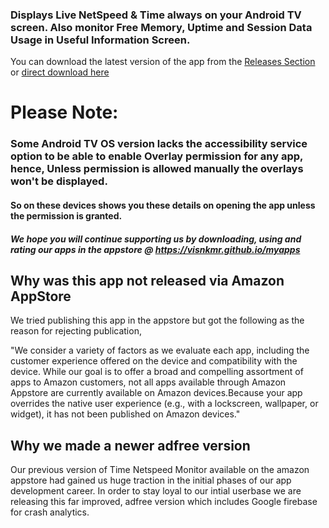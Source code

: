 ### Displays Live NetSpeed &amp; Time always on your Android TV screen. Also monitor Free Memory, Uptime and Session Data Usage in Useful Information Screen.

You can download the latest version of the app from the [Releases Section](https://github.com/visnkmr/timenetspeed/releases) or [direct download here](https://github.com/visnkmr/timenetspeed/releases/download/0.1/app-release.apk)
# Please Note:

### Some Android TV OS version lacks the accessibility service option to be able to enable Overlay permission for any app, hence, Unless permission is allowed manually the overlays won't be displayed. 
#### So on these devices shows you these details on opening the app unless the permission is granted.

##### We hope you will continue supporting us by downloading, using and rating our apps in the appstore @ https://visnkmr.github.io/myapps

## Why was this app not released via Amazon AppStore

We tried publishing this app in the appstore but got the following as the reason for rejecting publication,

"We consider a variety of factors as we evaluate each app, including the customer experience offered on the device and compatibility with the device. While our goal is to offer a broad and compelling assortment of apps to Amazon customers, not all apps available through Amazon Appstore are currently available on Amazon devices.Because your app overrides the native user experience (e.g., with a lockscreen, wallpaper, or widget), it has not been published on Amazon devices."

## Why we made a newer adfree version

Our previous version of Time Netspeed Monitor available on the amazon appstore had gained us huge traction in the initial phases of our app development career. In order to stay loyal to our intial userbase we are releasing this far improved, adfree version which includes Google firebase for crash analytics.
